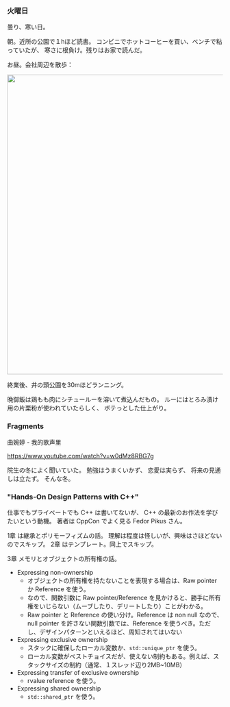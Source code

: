 ### 火曜日

曇り、寒い日。

朝。近所の公園で１hほど読書。
コンビニでホットコーヒーを買い、ベンチで粘っていたが、
寒さに根負け。残りはお家で読んだ。

お昼。会社周辺を散歩：

<img src="https://i.imgur.com/61pqQut.jpg" width="700">

終業後、井の頭公園を30mほどランニング。

晩御飯は鶏もも肉にシチュールーを溶いて煮込んだもの。
ルーにはとろみ漬け用の片栗粉が使われていたらしく、
ボテっとした仕上がり。

### Fragments

曲婉婷 - 我的歌声里

https://www.youtube.com/watch?v=w0dMz8RBG7g

院生の冬によく聞いていた。
勉強はうまくいかず、
恋愛は実らず、
将来の見通しは立たず。
そんな冬。

### "Hands-On Design Patterns with C++"

仕事でもプライベートでも C++ は書いてないが、
C++ の最新のお作法を学びたいという動機。
著者は CppCon でよく見る
Fedor Pikus さん。

1章 は継承とポリモーフィズムの話。
理解は程度は怪しいが、興味はさほどないのでスキップ。
2章 はテンプレート。同上でスキップ。

3章 メモリとオブジェクトの所有権の話。

- Expressing non-ownership
    - オブジェクトの所有権を持たないことを表現する場合は、Raw pointer か Reference を使う。
    - なので、関数引数に Raw pointer/Reference を見かけると、勝手に所有権をいじらない（ムーブしたり、デリートしたり）ことがわかる。
    - Raw pointer と Reference の使い分け。Reference は non null なので、null pointer を許さない関数引数では、Reference を使うべき。ただし、デザインパターンといえるほど、周知されてはいない
- Expressing exclusive ownership
    - スタックに確保したローカル変数か、`std::unique_ptr` を使う。
    - ローカル変数がベストチョイスだが、使えない制約もある。例えば、スタックサイズの制約（通常、１スレッド辺り2MB~10MB）
- Expressing transfer of exclusive ownership
    - rvalue reference を使う。
- Expressing shared ownership
    - `std::shared_ptr` を使う。

